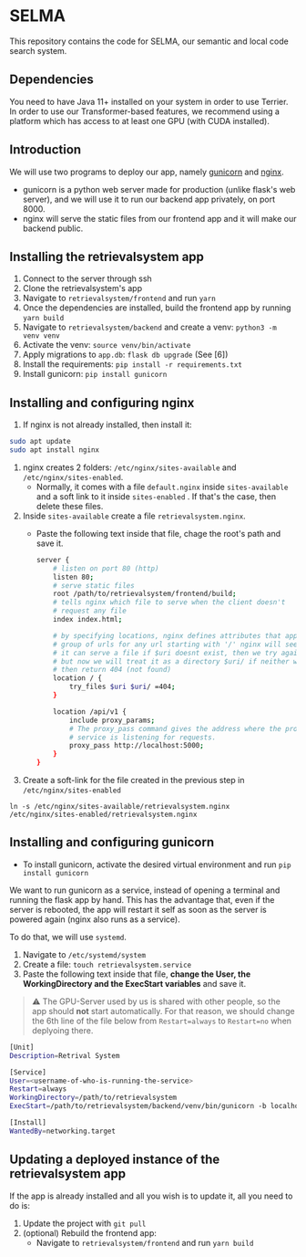 # SELMA
This repository contains the code for SELMA, our semantic and local code search system. 

## Dependencies
You need to have Java 11+ installed on your system in order to use Terrier. In order to use our Transformer-based features, 
we recommend using a platform which has access to at least one GPU (with CUDA installed).


## Introduction

We will use two programs to deploy our app, namely [gunicorn](https://gunicorn.org/) and [nginx](https://www.nginx.com/).

- gunicorn is a python web server made for production (unlike flask's web server), and we will use it to run our backend app privately, on port 8000.
- nginx will serve the static files from our frontend app and it will make our backend public.

## Installing the retrievalsystem app

1. Connect to the server through ssh
2. Clone the retrievalsystem's app
3. Navigate to `retrievalsystem/frontend` and run `yarn`
4. Once the dependencies are installed, build the frontend app by running `yarn build`
5. Navigate to `retrievalsystem/backend` and create a venv: `python3 -m venv venv`
6. Activate the venv: `source venv/bin/activate`
7. Apply migrations to `app.db`: `flask db upgrade` (See \[6\])
8. Install the requirements: `pip install -r requirements.txt`
9. Install gunicorn: `pip install gunicorn`

## Installing and configuring nginx

1. If nginx is not already installed, then install it:

```bash
sudo apt update
sudo apt install nginx
```

1. nginx creates 2 folders: `/etc/nginx/sites-available` and `/etc/nginx/sites-enabled`.
   - Normally, it comes with a file `default.nginx` inside `sites-available` and a soft link to it inside `sites-enabled` . If that's the case, then delete these files.
2. Inside `sites-available` create a file `retrievalsystem.nginx`.
   - Paste the following text inside that file, chage the root's path and save it.

     ```bash
     server {
         # listen on port 80 (http)
         listen 80;
         # serve static files
         root /path/to/retrievalsystem/frontend/build;
         # tells nginx which file to serve when the client doesn't
         # request any file
         index index.html;
     
         # by specifying locations, nginx defines attributes that apply to
         # group of urls for any url starting with '/' nginx will see if
         # it can serve a file if $uri doesnt exist, then we try again,
         # but now we will treat it as a directory $uri/ if neither work,
         # then return 404 (not found)
         location / {
             try_files $uri $uri/ =404;
         }
     
         location /api/v1 {
             include proxy_params;
             # The proxy_pass command gives the address where the proxied
             # service is listening for requests.
             proxy_pass http://localhost:5000;
         }
     }
     ```
3. Create a soft-link for the file created in the previous step in `/etc/nginx/sites-enabled`

```
ln -s /etc/nginx/sites-available/retrievalsystem.nginx /etc/nginx/sites-enabled/retrievalsystem.nginx
```

## Installing and configuring gunicorn

- To install gunicorn, activate the desired virtual environment and run `pip install gunicorn`

We want to run gunicorn as a service, instead of opening a terminal and running the flask app by hand. This has the advantage that, even if the server is rebooted, the app will restart it self as soon as the server is powered again (nginx also runs as a service).

To do that, we will use `systemd`.

1. Navigate to `/etc/systemd/system`
2. Create a file: `touch retrievalsystem.service`
3. Paste the following text inside that file, **change the User, the WorkingDirectory and the ExecStart variables** and save it.

> :warning: The GPU-Server used by us is shared with other people, so the app should **not** start automatically. For that reason, we should change the 6th line of the file below from `Restart=always` to `Restart=no` when deplyoing there.

```bash
[Unit]
Description=Retrival System

[Service]
User=<username-of-who-is-running-the-service>
Restart=always
WorkingDirectory=/path/to/retrievalsystem
ExecStart=/path/to/retrievalsystem/backend/venv/bin/gunicorn -b localhost:5000 retrievalsystem:app

[Install]
WantedBy=networking.target
```

## Updating a deployed instance of the retrievalsystem app

If the app is already installed and all you wish is to update it, all you need to do is:

1. Update the project with `git pull`
2. (optional) Rebuild the frontend app:
   - Navigate to `retrievalsystem/frontend` and run `yarn build`

